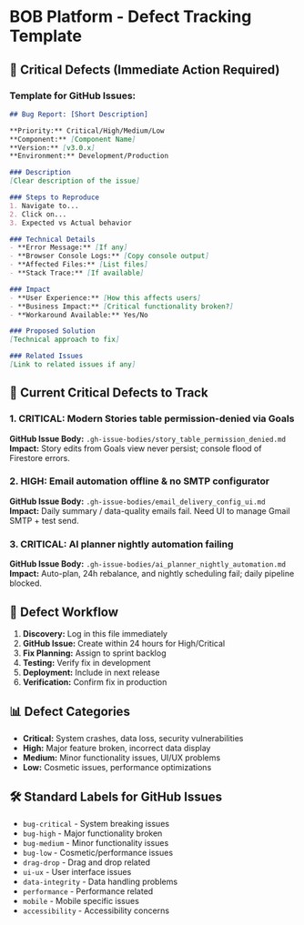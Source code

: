# BOB Platform - Defect Tracking Template

## 🚨 Critical Defects (Immediate Action Required)

### Template for GitHub Issues:

```markdown
## Bug Report: [Short Description]

**Priority:** Critical/High/Medium/Low
**Component:** [Component Name]
**Version:** [v3.0.x]
**Environment:** Development/Production

### Description
[Clear description of the issue]

### Steps to Reproduce
1. Navigate to...
2. Click on...
3. Expected vs Actual behavior

### Technical Details
- **Error Message:** [If any]
- **Browser Console Logs:** [Copy console output]
- **Affected Files:** [List files]
- **Stack Trace:** [If available]

### Impact
- **User Experience:** [How this affects users]
- **Business Impact:** [Critical functionality broken?]
- **Workaround Available:** Yes/No

### Proposed Solution
[Technical approach to fix]

### Related Issues
[Link to related issues if any]
```

## 🎯 Current Critical Defects to Track

### 1. CRITICAL: Modern Stories table permission-denied via Goals
**GitHub Issue Body:** `.gh-issue-bodies/story_table_permission_denied.md`
**Impact:** Story edits from Goals view never persist; console flood of Firestore errors.

### 2. HIGH: Email automation offline & no SMTP configurator
**GitHub Issue Body:** `.gh-issue-bodies/email_delivery_config_ui.md`
**Impact:** Daily summary / data-quality emails fail. Need UI to manage Gmail SMTP + test send.

### 3. CRITICAL: AI planner nightly automation failing
**GitHub Issue Body:** `.gh-issue-bodies/ai_planner_nightly_automation.md`
**Impact:** Auto-plan, 24h rebalance, and nightly scheduling fail; daily pipeline blocked.

## 🔄 Defect Workflow

1. **Discovery:** Log in this file immediately
2. **GitHub Issue:** Create within 24 hours for High/Critical
3. **Fix Planning:** Assign to sprint backlog
4. **Testing:** Verify fix in development
5. **Deployment:** Include in next release
6. **Verification:** Confirm fix in production

## 📊 Defect Categories

- **Critical:** System crashes, data loss, security vulnerabilities
- **High:** Major feature broken, incorrect data display
- **Medium:** Minor functionality issues, UI/UX problems  
- **Low:** Cosmetic issues, performance optimizations

## 🛠️ Standard Labels for GitHub Issues

- `bug-critical` - System breaking issues
- `bug-high` - Major functionality broken
- `bug-medium` - Minor functionality issues
- `bug-low` - Cosmetic/performance issues
- `drag-drop` - Drag and drop related
- `ui-ux` - User interface issues
- `data-integrity` - Data handling problems
- `performance` - Performance related
- `mobile` - Mobile specific issues
- `accessibility` - Accessibility concerns
